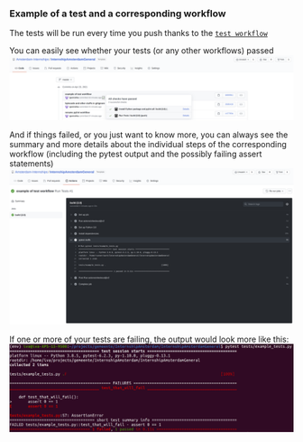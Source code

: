 ### Example of a test and a corresponding workflow
The tests will be run every time you push thanks to the [`test workflow`](.github/workflows/test_workflow.yml)

You can easily see whether your tests (or any other workflows) passed
![](../media/examples/workflow_passed_example.png)

And if things failed, or you just want to know more, you can always see 
the summary and more details about the individual steps of the corresponding workflow
(including the pytest output and the possibly failing assert statements)
![](../media/examples/workflow_summary.png)

If one or more of your tests are failing, the output would look more like this:
![](../media/examples/failed_test_example.png)